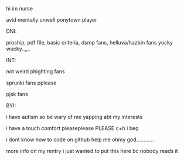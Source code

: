 hi im nurse

avid mentally unwell ponytown player

DNI:

proship, pdf file, basic criteria, dsmp fans, helluva/hazbin fans yucky wucky..,,..

INT:

not weird phighting fans

sprunki fans pplease

pjsk fans

BYI:

i have autism so be wary of me yapping abt my interests

i have a touch comfort pleaseplease PLEASE c+h i beg

i dont know how to code on github help me ohmy god............

more info on my rentry i just wanted to put this here bc nobody reads it
